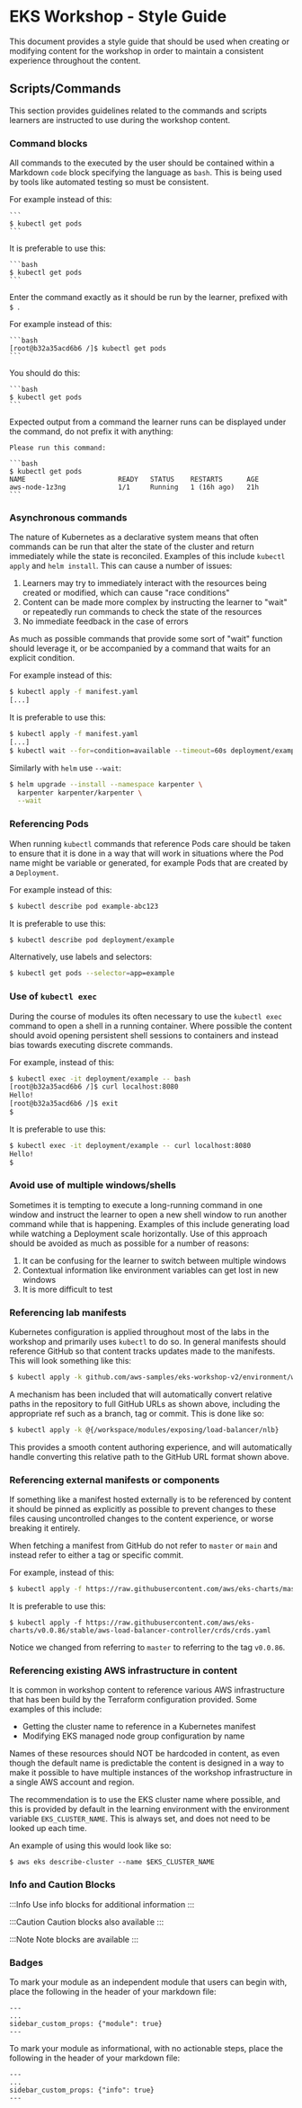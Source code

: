 # EKS Workshop - Style Guide

This document provides a style guide that should be used when creating or modifying content for the workshop in order to maintain a consistent experience throughout the content.

## Scripts/Commands

This section provides guidelines related to the commands and scripts learners are instructed to use during the workshop content.

### Command blocks

All commands to the executed by the user should be contained within a Markdown `code` block specifying the language as `bash`. This is being used by tools like automated testing so must be consistent.

For example instead of this:

````
```
$ kubectl get pods
```
````

It is preferable to use this:

````
```bash
$ kubectl get pods
```
````

Enter the command exactly as it should be run by the learner, prefixed with `$ `.

For example instead of this:

````
```bash
[root@b32a35acd6b6 /]$ kubectl get pods
```
````

You should do this:

````
```bash
$ kubectl get pods
```
````

Expected output from a command the learner runs can be displayed under the command, do not prefix it with anything:

````
Please run this command:

```bash
$ kubectl get pods
NAME                       READY   STATUS    RESTARTS      AGE
aws-node-1z3ng             1/1     Running   1 (16h ago)   21h
```
````

### Asynchronous commands

The nature of Kubernetes as a declarative system means that often commands can be run that alter the state of the cluster and return immediately while the state is reconciled. Examples of this include `kubectl apply` and `helm install`. This can cause a number of issues:

1. Learners may try to immediately interact with the resources being created or modified, which can cause "race conditions"
2. Content can be made more complex by instructing the learner to "wait" or repeatedly run commands to check the state of the resources
3. No immediate feedback in the case of errors

As much as possible commands that provide some sort of "wait" function should leverage it, or be accompanied by a command that waits for an explicit condition.

For example instead of this:

```bash
$ kubectl apply -f manifest.yaml
[...]
```

It is preferable to use this:

```bash
$ kubectl apply -f manifest.yaml
[...]
$ kubectl wait --for=condition=available --timeout=60s deployment/example
```

Similarly with `helm` use `--wait`:

```bash
$ helm upgrade --install --namespace karpenter \
  karpenter karpenter/karpenter \
  --wait
```

### Referencing Pods

When running `kubectl` commands that reference Pods care should be taken to ensure that it is done in a way that will work in situations where the Pod name might be variable or generated, for example Pods that are created by a `Deployment`.

For example instead of this:

```bash
$ kubectl describe pod example-abc123
```

It is preferable to use this:

```bash
$ kubectl describe pod deployment/example
```

Alternatively, use labels and selectors:

```bash
$ kubectl get pods --selector=app=example
```

### Use of `kubectl exec`

During the course of modules its often necessary to use the `kubectl exec` command to open a shell in a running container. Where possible the content should avoid opening persistent shell sessions to containers and instead bias towards executing discrete commands.

For example, instead of this:

```bash
$ kubectl exec -it deployment/example -- bash
[root@b32a35acd6b6 /]$ curl localhost:8080
Hello!
[root@b32a35acd6b6 /]$ exit
$ 
```

It is preferable to use this:

```bash
$ kubectl exec -it deployment/example -- curl localhost:8080
Hello!
$
```

### Avoid use of multiple windows/shells

Sometimes it is tempting to execute a long-running command in one window and instruct the learner to open a new shell window to run another command while that is happening. Examples of this include generating load while watching a Deployment scale horizontally. Use of this approach should be avoided as much as possible for a number of reasons:

1. It can be confusing for the learner to switch between multiple windows
2. Contextual information like environment variables can get lost in new windows
3. It is more difficult to test

### Referencing lab manifests

Kubernetes configuration is applied throughout most of the labs in the workshop and primarily uses `kubectl` to do so. In general manifests should reference GitHub so that content tracks updates made to the manifests. This will look something like this:

```bash
$ kubectl apply -k github.com/aws-samples/eks-workshop-v2/environment/workspace/modules/exposing/load-balancer/nlb?ref=terminal-portability
```

A mechanism has been included that will automatically convert relative paths in the repository to full GitHub URLs as shown above, including the appropriate ref such as a branch, tag or commit. This is done like so:

```bash
$ kubectl apply -k @{/workspace/modules/exposing/load-balancer/nlb}
```

This provides a smooth content authoring experience, and will automatically handle converting this relative path to the GitHub URL format shown above.

### Referencing external manifests or components

If something like a manifest hosted externally is to be referenced by content it should be pinned as explicitly as possible to prevent changes to these files causing uncontrolled changes to the content experience, or worse breaking it entirely.

When fetching a manifest from GitHub do not refer to `master` or `main` and instead refer to either a tag or specific commit.

For example, instead of this:

```bash
$ kubectl apply -f https://raw.githubusercontent.com/aws/eks-charts/master/stable/aws-load-balancer-controller/crds/crds.yaml
```

It is preferable to use this:

```
$ kubectl apply -f https://raw.githubusercontent.com/aws/eks-charts/v0.0.86/stable/aws-load-balancer-controller/crds/crds.yaml
```

Notice we changed from referring to `master` to referring to the tag `v0.0.86`.

### Referencing existing AWS infrastructure in content

It is common in workshop content to reference various AWS infrastructure that has been build by the Terraform configuration provided. Some examples of this include:
- Getting the cluster name to reference in a Kubernetes manifest
- Modifying EKS managed node group configuration by name

Names of these resources should NOT be hardcoded in content, as even though the default name is predictable the content is designed in a way to make it possible to have multiple instances of the workshop infrastructure in a single AWS account and region.

The recommendation is to use the EKS cluster name where possible, and this is provided by default in the learning environment with the environment variable `EKS_CLUSTER_NAME`. This is always set, and does not need to be looked up each time.

An example of using this would look like so:

```
$ aws eks describe-cluster --name $EKS_CLUSTER_NAME
```

### Info and Caution Blocks

:::Info
Use info blocks for additional information
:::

:::Caution
Caution blocks also available
:::

:::Note
Note blocks are available
:::

### Badges

To mark your module as an independent module that users can begin with, place the following in the header of your markdown file:
```
---
...
sidebar_custom_props: {"module": true}
---
```

To mark your module as informational, with no actionable steps, place the following in the header of your markdown file:
```
---
...
sidebar_custom_props: {"info": true}
---
```
